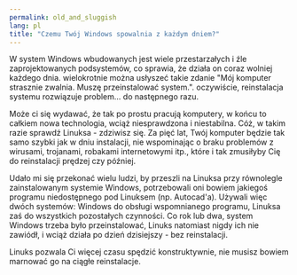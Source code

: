 ```yaml
---
permalink: old_and_sluggish
lang: pl
title: "Czemu Twój Windows spowalnia z każdym dniem?"
---
```


W system Windows wbudowanych jest wiele przestarzałych i źle
zaprojektowanych podsystemów, co sprawia, że działa on coraz wolniej
każdego dnia. wielokrotnie można usłyszeć takie zdanie "Mój komputer
strasznie zwalnia. Muszę przeinstalować system.". oczywiście,
reinstalacja systemu rozwiązuje problem... do następnego razu.

Może ci się wydawać, że tak po prostu pracują komputery, w końcu to
całkiem nowa technologia, wciąż niesprawdzona i niestabilna. Cóż, w takim
razie sprawdź Linuksa - zdziwisz się. Za pięć lat, Twój komputer będzie
tak samo szybki jak w dniu instalacji, nie wspominając o braku problemów
z wirusami, trojanami, robakami internetowymi itp., które i tak zmusiłyby
Cię do reinstalacji prędzej czy później.

Udało mi się przekonać wielu ludzi, by przeszli na Linuksa przy
równolegle zainstalowanym systemie Windows, potrzebowali oni bowiem jakiegoś
programu niedostępnego pod Linuksem (np. Autocad'a). Używali więc dwóch
systemów: Windows do obsługi wspomnianego programu, Linuksa zaś do
wszystkich pozostałych czynności. Co rok lub dwa, system Windows trzeba
było przeinstalować, Linuks natomiast nigdy ich nie zawiódł, i wciąż działa
po dzień dzisiejszy - bez reinstalacji.

Linuks pozwala Ci więcej czasu spędzić konstruktywnie, nie musisz
bowiem marnować go na ciągłe reinstalacje.



